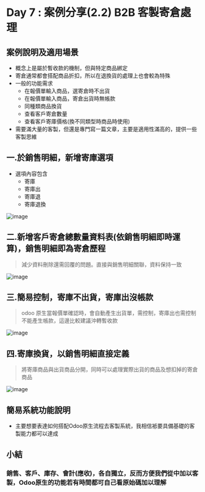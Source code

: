 # Day 7 : 案例分享(2.2) B2B 客製寄倉處理

## 案例說明及適用場景
- 概念上是屬於暫收款的機制，但與特定商品綁定
- 寄倉通常都會搭配商品折扣，所以在退換貨的處理上也會較為特殊
- 一般的功能需求
  - 在報價單輸入商品，選寄倉時不出貨
  - 在報價單輸入商品，寄倉出貨時無帳款
  - 同種類商品換貨
  - 查看客戶寄倉數量
  - 查看客戶寄庫價格(換不同類型時商品時使用)
- 需要滿大量的客製，但還是專門寫一篇文章，主要是適用性滿高的，提供一些客製思維

## 一.於銷售明細，新增寄庫選項
- 選項內容包含
  - 寄庫
  - 寄庫出
  - 寄庫退
  - 寄庫退換
  
![image](https://user-images.githubusercontent.com/1887931/134340584-7310c41a-b9ae-4904-bf22-00642c297dec.png)

## 二.新增客戶寄倉總數量資料表(依銷售明細即時運算)，銷售明細即為寄倉歷程
> 減少資料刪除還需回覆的問題。直接與銷售明細關聯，資料保持一致

![image](https://user-images.githubusercontent.com/1887931/134341378-090c6b5f-810c-4735-8e45-ce87aa424bec.png)

## 三.簡易控制，寄庫不出貨，寄庫出沒帳款
> odoo 原生當報價單確認時，會自動產生出貨單，需控制，寄庫出也需控制不能產生帳款，這邊比較建議沖轉暫收款

![image](https://user-images.githubusercontent.com/1887931/134341879-71bc80cb-0d50-4e11-894a-953c7299ed7d.png)

## 四.寄庫換貨，以銷售明細直接定義
> 將寄庫商品與出貨商品分開，同時可以處理實際出貨的商品及想扣掉的寄倉商品

![image](https://user-images.githubusercontent.com/1887931/134342335-3afdd1b3-bae0-43c0-b106-2ad8cfe0770a.png)


## 簡易系統功能說明
- 主要想要表達如何搭配Odoo原生流程去客製系統，我相信袛要具備基礎的客製能力都可以達成

## 小結
### 銷售、客戶、庫存、會計(應收)，各自獨立，反而方便我們從中加以客製，Odoo原生的功能若有時間都可自己看原始碼加以理解

